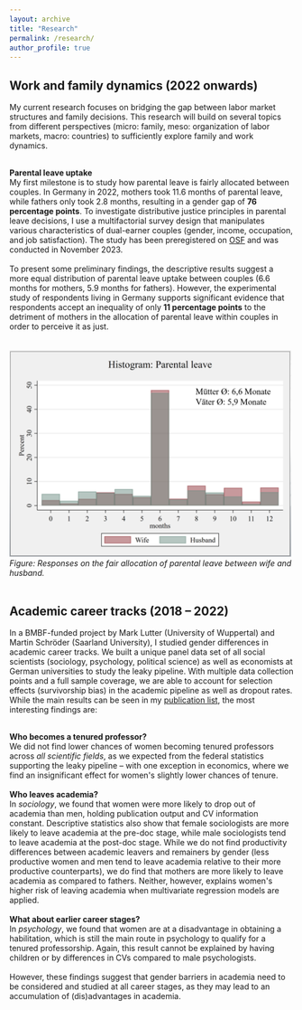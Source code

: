 ```yaml
---
layout: archive
title: "Research"
permalink: /research/
author_profile: true
---
```


<h2>Work and family dynamics (2022 onwards)</h2>
My current research focuses on bridging the gap between labor market structures and family decisions. This research will build on several topics from different perspectives (micro: family, meso: organization of labor markets, macro: countries) to sufficiently explore family and work dynamics.<br> <br>

<b>Parental leave uptake</b> <br>
My first milestone is to study how parental leave is fairly allocated between couples. In Germany in 2022, mothers took 11.6 months of parental leave, while fathers only took 2.8 months, resulting in a gender gap of <b>76 percentage points</b>. To investigate distributive justice principles in parental leave decisions, I use a multifactorial survey design that manipulates various characteristics of dual-earner couples (gender, income, occupation, and job satisfaction). The study has been preregistered on <a href="https://osf.io/87qup">OSF</a> and was conducted in November 2023. <br> <br>
To present some preliminary findings, the descriptive results suggest a more equal distribution of parental leave uptake between couples (6.6 months for mothers, 5.9 months for fathers). However, the experimental study of respondents living in Germany supports significant evidence that respondents accept an inequality of only <b>11 percentage points</b> to the detriment of mothers in the allocation of parental leave within couples in order to perceive it as just. <br><br>
<br>
<img src="/files/Histogram_rec.png" alt="/files/Histogram_rec" width="500"/>  
<i>Figure: Responses on the fair allocation of parental leave between wife and husband.</i>
<br>
<br>
<h2>Academic career tracks (2018 – 2022)</h2>
In a BMBF-funded project by Mark Lutter (University of Wuppertal) and Martin Schröder (Saarland University), I studied gender differences in academic career tracks. We built a unique panel data set of all social scientists (sociology, psychology, political science) as well as economists at German universities to study the leaky pipeline. With multiple data collection points and a full sample coverage, we are able to account for selection effects (survivorship bias) in the academic pipeline as well as dropout rates. While the main results can be seen in my <a href="https://isabelhabicht.github.io/publications/">publication list</a>, the most interesting findings are:<br> <br>

<b>Who becomes a tenured professor?</b><br>
We did not find lower chances of women becoming tenured professors across <i>all scientific fields</i>, as we expected from the federal statistics supporting the leaky pipeline – with one exception in economics, where we find an insignificant effect for women's slightly lower chances of tenure. <br> <br>
<b>Who leaves academia?</b><br>
In <i>sociology</i>, we found that women were more likely to drop out of academia than men, holding publication output and CV information constant. Descriptive statistics also show that female sociologists are more likely to leave academia at the pre-doc stage, while male sociologists tend to leave academia at the post-doc stage. While we do not find productivity differences between academic leavers and remainers by gender (less productive women and men tend to leave academia relative to their more productive counterparts), we do find that mothers are more likely to leave academia as compared to fathers. Neither, however, explains women's higher risk of leaving academia when multivariate regression models are applied.<br> <br>
<b>What about earlier career stages?</b> <br>
In <i>psychology</i>, we found that women are at a disadvantage in obtaining a habilitation, which is still the main route in psychology to qualify for a tenured professorship. Again, this result cannot be explained by having children or by differences in CVs compared to male psychologists. <br> <br>
However, these findings suggest that gender barriers in academia need to be considered and studied at all career stages, as they may lead to an accumulation of (dis)advantages in academia. 
